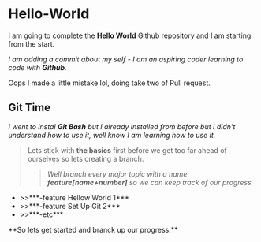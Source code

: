 <h1>Hello-World</h1>

I am going to complete the **Hello World** Github repository and I am starting from the start.

<em>I am adding a commit about my self - I am an aspiring coder learning to code with **Github**.</em>

Oops I made a little mistake lol, doing take two of Pull request.

<h2><strong>Git Time</strong></h2>

*I went to instal* ***Git Bash*** *but I already installed from before but I didn't understand how to use it, well know I am learning how to use it.*

>Lets stick with **the basics** first before we get too far ahead of ourselves so lets creating a branch.
>
>>*Well branch every major topic with a name* ***feature[name+number]*** *so we can keep track of our progress.*
<ul>
  <li>>>***-feature Hellow World 1***</li>
  <li>>>***-feature Set Up Git 2***</li>
  <li>>>***-etc***</li>
</ul>
**So lets get started and branck up our progress.**
